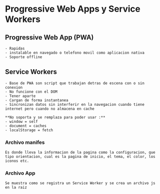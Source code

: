 # Progressive Web Apps y Service Workers

## Progressive Web App (PWA)
    - Rapidas
    - instalable en navegado o telefono movil como aplicacion nativa
    - Soporte offline


## Service Workers
    - Base de PWA son script que trabajan detras de escena con o sin conexion 
    - No funcione con el DOM
    - Tener aparte
    - Cargan de forma instantanea
    - Sincronizan datos sin interferir en la navegacion cuando tiene internet pero cuando no almacena en cache

    **No soporta y se remplaza para poder usar :**
    - window = self
    - document = caches
    - localStorage = fetch

### Archivo manifes
    Es donde lleva la informacion de la pagina como la configuracion, que tipo orientacion, cual es la pagina de inicio, el tema, el color, los iconos etc.

### Archivo App 
    Se muestra como se registra un Service Worker y se crea un archivo js en la raiz 